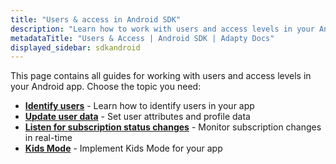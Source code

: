 ```yaml
---
title: "Users & access in Android SDK"
description: "Learn how to work with users and access levels in your Android app with Adapty SDK."
metadataTitle: "Users & Access | Android SDK | Adapty Docs"
displayed_sidebar: sdkandroid
---
```


This page contains all guides for working with users and access levels in your Android app. Choose the topic you need:

- **[Identify users](android-identifying-users)** - Learn how to identify users in your app
- **[Update user data](android-setting-user-attributes)** - Set user attributes and profile data
- **[Listen for subscription status changes](android-listen-subscription-changes)** - Monitor subscription changes in real-time
- **[Kids Mode](kids-mode-android)** - Implement Kids Mode for your app 